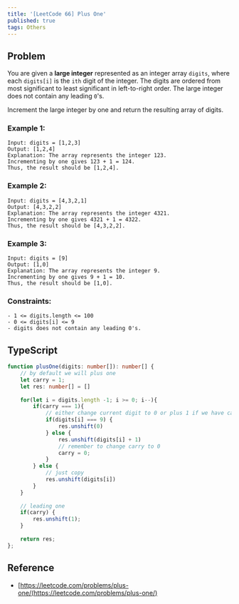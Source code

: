```yaml
---
title: '[LeetCode 66] Plus One'
published: true
tags: Others
---
```


## Problem

You are given a **large integer** represented as an integer array `digits`, where each
`digits[i]` is the `ith` digit of the integer. The digits are ordered from most
significant to least significant in left-to-right order. The large integer does
not contain any leading `0`'s.

Increment the large integer by one and return the resulting array of digits.

### Example 1:

```
Input: digits = [1,2,3]
Output: [1,2,4]
Explanation: The array represents the integer 123.
Incrementing by one gives 123 + 1 = 124.
Thus, the result should be [1,2,4].
```

### Example 2:

```
Input: digits = [4,3,2,1]
Output: [4,3,2,2]
Explanation: The array represents the integer 4321.
Incrementing by one gives 4321 + 1 = 4322.
Thus, the result should be [4,3,2,2].
```

### Example 3:

```
Input: digits = [9]
Output: [1,0]
Explanation: The array represents the integer 9.
Incrementing by one gives 9 + 1 = 10.
Thus, the result should be [1,0].
```
 
### Constraints:

```
- 1 <= digits.length <= 100
- 0 <= digits[i] <= 9
- digits does not contain any leading 0's.
```

## TypeScript

```typescript
function plusOne(digits: number[]): number[] {
    // by default we will plus one
    let carry = 1;
    let res: number[] = []
    
    for(let i = digits.length -1; i >= 0; i--){
        if(carry === 1){
            // either change current digit to 0 or plus 1 if we have carry
            if(digits[i] === 9) {
                res.unshift(0)
            } else {
                res.unshift(digits[i] + 1)
                // remember to change carry to 0
                carry = 0;
            }
        } else {
            // just copy
            res.unshift(digits[i])
        }
    }
    
    // leading one
    if(carry) {
        res.unshift(1);
    }
    
    return res;
};
```

## Reference

- [https://leetcode.com/problems/plus-one/(https://leetcode.com/problems/plus-one/)